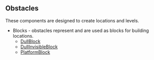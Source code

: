  ## Obstacles

 These components are designed to create locations and levels.

 * Blocks - obstacles represent and are used as blocks for building locations.
     * [DullBlock](DullBlock.md)
     * [DullInvisibleBlock](DullInvisibleBlock.md)
     * [PlatformBlock](PlatformBlock.md)